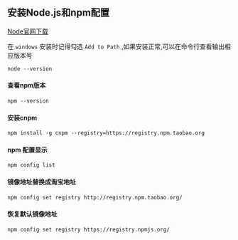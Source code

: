 ## 安装Node.js和npm配置
[Node官网下载](https://nodejs.org/en/)

在 `windows` 安装时记得勾选 `Add to Path` ,如果安装正常,可以在命令行查看输出相应版本号
```SHELL
node --version
```

#### 查看npm版本
```SHELL
npm --version
```

#### 安装cnpm
```SHELL
npm install -g cnpm --registry=https://registry.npm.taobao.org
```

#### npm 配置显示
```SHELL
npm config list
```

#### 镜像地址替换成淘宝地址
```SHELL
npm config set registry http://registry.npm.taobao.org/
```

#### 恢复默认镜像地址
```SHELL
npm config set registry https://registry.npmjs.org/
```
